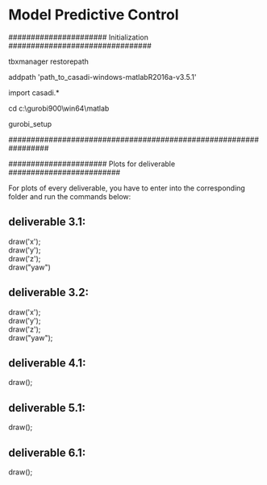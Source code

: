 # Model Predictive Control
###################### Initialization ################################  

tbxmanager restorepath  

addpath 'path_to_casadi-windows-matlabR2016a-v3.5.1'  

import casadi.*  

cd c:\gurobi900\win64\matlab  

gurobi_setup  

#################################################################  


###################### Plots for deliverable #########################  

For plots of every deliverable, you have to enter into the corresponding folder and run the commands below:  

## deliverable 3.1:  
draw('x');  
draw('y');  
draw('z');  
draw("yaw")  

## deliverable 3.2:  
draw('x');  
draw('y');  
draw('z');  
draw("yaw");  

## deliverable 4.1:  
draw();  

## deliverable 5.1:  
draw();  

## deliverable 6.1:  
draw();
